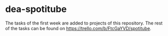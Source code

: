 # dea-spotitube

The tasks of the first week are added to projects of this repository. The rest of the tasks can be found on https://trello.com/b/FtcGaYVD/spotitube.
